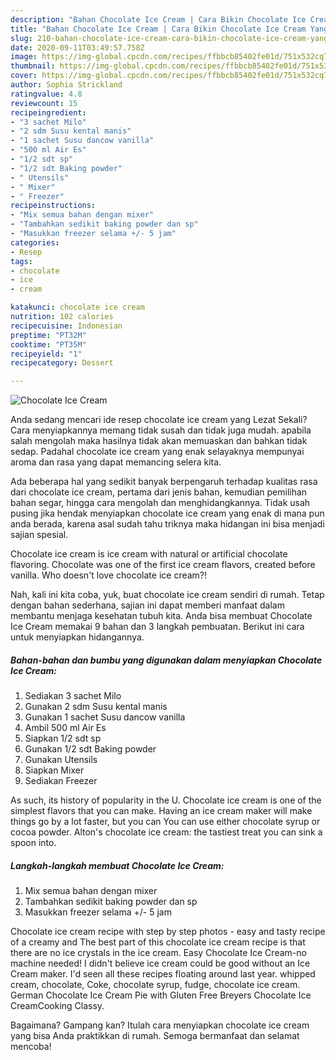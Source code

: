 ```yaml
---
description: "Bahan Chocolate Ice Cream | Cara Bikin Chocolate Ice Cream Yang Enak Banget"
title: "Bahan Chocolate Ice Cream | Cara Bikin Chocolate Ice Cream Yang Enak Banget"
slug: 210-bahan-chocolate-ice-cream-cara-bikin-chocolate-ice-cream-yang-enak-banget
date: 2020-09-11T03:49:57.758Z
image: https://img-global.cpcdn.com/recipes/ffbbcb85402fe01d/751x532cq70/chocolate-ice-cream-foto-resep-utama.jpg
thumbnail: https://img-global.cpcdn.com/recipes/ffbbcb85402fe01d/751x532cq70/chocolate-ice-cream-foto-resep-utama.jpg
cover: https://img-global.cpcdn.com/recipes/ffbbcb85402fe01d/751x532cq70/chocolate-ice-cream-foto-resep-utama.jpg
author: Sophia Strickland
ratingvalue: 4.8
reviewcount: 15
recipeingredient:
- "3 sachet Milo"
- "2 sdm Susu kental manis"
- "1 sachet Susu dancow vanilla"
- "500 ml Air Es"
- "1/2 sdt sp"
- "1/2 sdt Baking powder"
- " Utensils"
- " Mixer"
- " Freezer"
recipeinstructions:
- "Mix semua bahan dengan mixer"
- "Tambahkan sedikit baking powder dan sp"
- "Masukkan freezer selama +/- 5 jam"
categories:
- Resep
tags:
- chocolate
- ice
- cream

katakunci: chocolate ice cream 
nutrition: 102 calories
recipecuisine: Indonesian
preptime: "PT32M"
cooktime: "PT35M"
recipeyield: "1"
recipecategory: Dessert

---
```



![Chocolate Ice Cream](https://img-global.cpcdn.com/recipes/ffbbcb85402fe01d/751x532cq70/chocolate-ice-cream-foto-resep-utama.jpg)

Anda sedang mencari ide resep chocolate ice cream yang Lezat Sekali? Cara menyiapkannya memang tidak susah dan tidak juga mudah. apabila salah mengolah maka hasilnya tidak akan memuaskan dan bahkan tidak sedap. Padahal chocolate ice cream yang enak selayaknya mempunyai aroma dan rasa yang dapat memancing selera kita.

Ada beberapa hal yang sedikit banyak berpengaruh terhadap kualitas rasa dari chocolate ice cream, pertama dari jenis bahan, kemudian pemilihan bahan segar, hingga cara mengolah dan menghidangkannya. Tidak usah pusing jika hendak menyiapkan chocolate ice cream yang enak di mana pun anda berada, karena asal sudah tahu triknya maka hidangan ini bisa menjadi sajian spesial.

Chocolate ice cream is ice cream with natural or artificial chocolate flavoring. Chocolate was one of the first ice cream flavors, created before vanilla. Who doesn&#39;t love chocolate ice cream?!


Nah, kali ini kita coba, yuk, buat chocolate ice cream sendiri di rumah. Tetap dengan bahan sederhana, sajian ini dapat memberi manfaat dalam membantu menjaga kesehatan tubuh kita. Anda bisa membuat Chocolate Ice Cream memakai 9 bahan dan 3 langkah pembuatan. Berikut ini cara untuk menyiapkan hidangannya.

<!--inarticleads1-->

##### Bahan-bahan dan bumbu yang digunakan dalam menyiapkan Chocolate Ice Cream:

1. Sediakan 3 sachet Milo
1. Gunakan 2 sdm Susu kental manis
1. Gunakan 1 sachet Susu dancow vanilla
1. Ambil 500 ml Air Es
1. Siapkan 1/2 sdt sp
1. Gunakan 1/2 sdt Baking powder
1. Gunakan  Utensils
1. Siapkan  Mixer
1. Sediakan  Freezer


As such, its history of popularity in the U. Chocolate ice cream is one of the simplest flavors that you can make. Having an ice cream maker will make things go by a lot faster, but you can You can use either chocolate syrup or cocoa powder. Alton&#39;s chocolate ice cream: the tastiest treat you can sink a spoon into. 

<!--inarticleads2-->

##### Langkah-langkah membuat Chocolate Ice Cream:

1. Mix semua bahan dengan mixer
1. Tambahkan sedikit baking powder dan sp
1. Masukkan freezer selama +/- 5 jam


Chocolate ice cream recipe with step by step photos - easy and tasty recipe of a creamy and The best part of this chocolate ice cream recipe is that there are no ice crystals in the ice cream. Easy Chocolate Ice Cream-no machine needed! I didn&#39;t believe ice cream could be good without an Ice Cream maker. I&#39;d seen all these recipes floating around last year. whipped cream, chocolate, Coke, chocolate syrup, fudge, chocolate ice cream. German Chocolate Ice Cream Pie with Gluten Free Breyers Chocolate Ice CreamCooking Classy. 

Bagaimana? Gampang kan? Itulah cara menyiapkan chocolate ice cream yang bisa Anda praktikkan di rumah. Semoga bermanfaat dan selamat mencoba!
